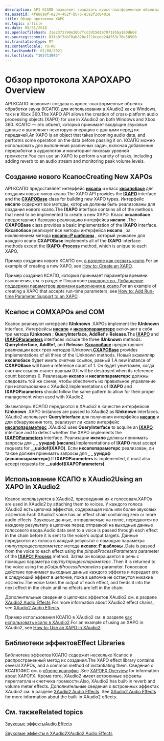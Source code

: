 ```yaml
---
description: API КСАПО позволяет создавать кросс-платформенные объекты обработки звука (КСАПО) для использования в XAudio2 как в Windows, так и в Xbox 360.
ms.assetid: 4fe88a0f-0234-462f-b575-e592f2c8401e
title: Обзор протокола XAPO
ms.topic: article
ms.date: 05/31/2018
ms.openlocfilehash: 31e2372790e26b7fcd3d15019797185ba180d668
ms.sourcegitcommit: 831e8f3db78ab820e1710cede244553c70e50500
ms.translationtype: MT
ms.contentlocale: ru-RU
ms.lasthandoff: 01/08/2021
ms.locfileid: "105713045"
---
```

# <a name="xapo-overview"></a><span data-ttu-id="7dcae-103">Обзор протокола XAPO</span><span class="sxs-lookup"><span data-stu-id="7dcae-103">XAPO Overview</span></span>

<span data-ttu-id="7dcae-104">API КСАПО позволяет создавать кросс-платформенные объекты обработки звука (КСАПО) для использования в XAudio2 как в Windows, так и в Xbox 360.</span><span class="sxs-lookup"><span data-stu-id="7dcae-104">The XAPO API allows the creation of cross-platform audio processing objects (XAPO) for use in XAudio2 on both Windows and Xbox 360.</span></span> <span data-ttu-id="7dcae-105">КСАПО — это объект, который принимает входящие звуковые данные и выполняет некоторую операцию с данными перед их передачей.</span><span class="sxs-lookup"><span data-stu-id="7dcae-105">An XAPO is an object that takes incoming audio data, and performs some operation on the data before passing it on.</span></span> <span data-ttu-id="7dcae-106">КСАПО можно использовать для выполнения различных задач, включая добавление переработки в аудиопоток и мониторинг пиковых уровней громкости.</span><span class="sxs-lookup"><span data-stu-id="7dcae-106">You can use an XAPO to perform a variety of tasks, including adding reverb to an audio stream and monitoring peak volume levels.</span></span>

## <a name="creating-new-xapos"></a><span data-ttu-id="7dcae-107">Создание нового Ксапос</span><span class="sxs-lookup"><span data-stu-id="7dcae-107">Creating New XAPOs</span></span>

<span data-ttu-id="7dcae-108">API КСАПО предоставляет интерфейс [**иксапо**](/windows/desktop/api/XAPO/nn-xapo-ixapo) и класс [**кксапобасе**](/windows/desktop/api/XAPOBase/nl-xapobase-cxapobase) для создания новых типов ксапо.</span><span class="sxs-lookup"><span data-stu-id="7dcae-108">The XAPO API provides the [**IXAPO**](/windows/desktop/api/XAPO/nn-xapo-ixapo) interface and the [**CXAPOBase**](/windows/desktop/api/XAPOBase/nl-xapobase-cxapobase) class for building new XAPO types.</span></span> <span data-ttu-id="7dcae-109">Интерфейс **иксапо** содержит все методы, которые должны быть реализованы для создания нового ксапо.</span><span class="sxs-lookup"><span data-stu-id="7dcae-109">The **IXAPO** interface contains all of the methods that need to be implemented to create a new XAPO.</span></span> <span data-ttu-id="7dcae-110">Класс **кксапобасе** предоставляет базовую реализацию интерфейса **иксапо** .</span><span class="sxs-lookup"><span data-stu-id="7dcae-110">The **CXAPOBase** class provides a basic implementation of the **IXAPO** interface.</span></span> <span data-ttu-id="7dcae-111">**Кксапобасе** реализует все методы интерфейса **иксапо** , за исключением метода [**иксапо::P шаблоны**](/windows/win32/api/xapo/nf-xapo-ixapo-process) , который уникален для каждого ксапо.</span><span class="sxs-lookup"><span data-stu-id="7dcae-111">**CXAPOBase** implements all of the **IXAPO** interface methods except the [**IXAPO::Process**](/windows/win32/api/xapo/nf-xapo-ixapo-process) method, which is unique to each XAPO.</span></span>

<span data-ttu-id="7dcae-112">Пример создания нового КСАПО см. [в разделе как создать ксапо](how-to--create-an-xapo.md).</span><span class="sxs-lookup"><span data-stu-id="7dcae-112">For an example of creating a new XAPO, see [How to: Create an XAPO](how-to--create-an-xapo.md).</span></span>

<span data-ttu-id="7dcae-113">Пример создания КСАПО, который принимает параметры времени выполнения, см. в разделе Пошаговое [руководство. Добавление поддержки параметров времени выполнения в ксапо](how-to--add-run-time-parameter-support-to-an-xapo.md).</span><span class="sxs-lookup"><span data-stu-id="7dcae-113">For an example of creating a XAPO that accepts run-time parameters, see [How to: Add Run-time Parameter Support to an XAPO](how-to--add-run-time-parameter-support-to-an-xapo.md).</span></span>

## <a name="xapos-and-com"></a><span data-ttu-id="7dcae-114">Ксапос и COM</span><span class="sxs-lookup"><span data-stu-id="7dcae-114">XAPOs and COM</span></span>

<span data-ttu-id="7dcae-115">Ксапос реализуют интерфейс **IUnknown** .</span><span class="sxs-lookup"><span data-stu-id="7dcae-115">XAPOs implement the **IUnknown** interface.</span></span> <span data-ttu-id="7dcae-116">Интерфейсы [**иксапо**](/windows/desktop/api/XAPO/nn-xapo-ixapo) и [**иксапопараметерс**](/windows/desktop/api/XAPO/nn-xapo-ixapoparameters) включают в себя три метода **IUnknown** : **QueryInterface**, **AddRef** и **Release**.</span><span class="sxs-lookup"><span data-stu-id="7dcae-116">The [**IXAPO**](/windows/desktop/api/XAPO/nn-xapo-ixapo) and [**IXAPOParameters**](/windows/desktop/api/XAPO/nn-xapo-ixapoparameters) interfaces include the three **IUnknown** methods: **QueryInterface**, **AddRef**, and **Release**.</span></span> <span data-ttu-id="7dcae-117">[**Кксапобасе**](/windows/desktop/api/XAPOBase/nl-xapobase-cxapobase) предоставляет реализации всех трех методов IUnknown.</span><span class="sxs-lookup"><span data-stu-id="7dcae-117">[**CXAPOBase**](/windows/desktop/api/XAPOBase/nl-xapobase-cxapobase) provides implementations of all three of the IUnknown methods.</span></span> <span data-ttu-id="7dcae-118">Новый экземпляр **кксапобасе** будет иметь счетчик ссылок, равный 1.</span><span class="sxs-lookup"><span data-stu-id="7dcae-118">A new instance of **CXAPOBase** will have a reference count of 1.</span></span> <span data-ttu-id="7dcae-119">Он будет уничтожен, когда счетчик ссылок станет равным 0.</span><span class="sxs-lookup"><span data-stu-id="7dcae-119">It will be destroyed when its reference count becomes 0.</span></span> <span data-ttu-id="7dcae-120">Реализации **иксапо** и **иксапопараметерс** должны следовать той же схеме, чтобы обеспечить их правильное управление при использовании с XAudio2.</span><span class="sxs-lookup"><span data-stu-id="7dcae-120">Implementations of **IXAPO** and **IXAPOParameters** should follow the same pattern to allow for their proper management when used with XAudio2.</span></span>

<span data-ttu-id="7dcae-121">Экземпляры КСАПО передаются в XAudio2 в качестве интерфейсов **IUnknown** .</span><span class="sxs-lookup"><span data-stu-id="7dcae-121">XAPO instances are passed to XAudio2 as **IUnknown** interfaces.</span></span> <span data-ttu-id="7dcae-122">XAudio2 использует **QueryInterface** для получения интерфейса [**иксапо**](/windows/desktop/api/XAPO/nn-xapo-ixapo) и для обнаружения того, реализует ли ксапо интерфейс [**иксапопараметерс**](/windows/desktop/api/XAPO/nn-xapo-ixapoparameters) .</span><span class="sxs-lookup"><span data-stu-id="7dcae-122">XAudio2 uses **QueryInterface** to acquire an [**IXAPO**](/windows/desktop/api/XAPO/nn-xapo-ixapo) interface and to detect whether the XAPO implements the [**IXAPOParameters**](/windows/desktop/api/XAPO/nn-xapo-ixapoparameters) interface.</span></span> <span data-ttu-id="7dcae-123">Реализации **иксапо** должны принимать запросы для **\_ \_ ууидоф (иксапо)**.</span><span class="sxs-lookup"><span data-stu-id="7dcae-123">Implementations of **IXAPO** must accept requests for **\_\_uuidof(IXAPO)**.</span></span> <span data-ttu-id="7dcae-124">Если **иксапопараметерс** реализован, он также должен принимать запросы для **\_ \_ ууидоф (иксапопараметерс)**.</span><span class="sxs-lookup"><span data-stu-id="7dcae-124">If **IXAPOParameters** is implemented, it must also accept requests for **\_\_uuidof(IXAPOParameters)**.</span></span>

## <a name="using-an-xapo-in-xaudio2"></a><span data-ttu-id="7dcae-125">Использование КСАПО в XAudio2</span><span class="sxs-lookup"><span data-stu-id="7dcae-125">Using an XAPO in XAudio2</span></span>

<span data-ttu-id="7dcae-126">Ксапос используются в XAudio2, присоединяя их к голосовам.</span><span class="sxs-lookup"><span data-stu-id="7dcae-126">XAPOs are used in XAudio2 by attaching them to voices.</span></span> <span data-ttu-id="7dcae-127">У каждого голоса XAudio2 есть цепочка эффектов, содержащая ноль или более звуковых эффектов.</span><span class="sxs-lookup"><span data-stu-id="7dcae-127">Each XAudio2 voice has an effect chain containing zero or more audio effects.</span></span> <span data-ttu-id="7dcae-128">Звуковые данные, отправляемые на голос, передаются по каждому результату в цепочке перед отправкой на выходные данные голосового ввода.</span><span class="sxs-lookup"><span data-stu-id="7dcae-128">Audio data sent to a voice is passed through each effect in the chain before it is sent to the voice's output targets.</span></span> <span data-ttu-id="7dcae-129">Данные передаются из голоса в каждый результат с помощью параметра *пинпутпроцесспараметерс* метода [**иксапо::P шаблоны**](/windows/win32/api/xapo/nf-xapo-ixapo-process) .</span><span class="sxs-lookup"><span data-stu-id="7dcae-129">Data is passed from the voice to each effect using the *pInputProcessParameters* parameter of the [**IXAPO::Process**](/windows/win32/api/xapo/nf-xapo-ixapo-process) method.</span></span> <span data-ttu-id="7dcae-130">Затем он возвращается в речь с помощью параметра *паутпутпроцесспараметерс* .</span><span class="sxs-lookup"><span data-stu-id="7dcae-130">Then it is returned to the voice using the *pOutputProcessParameters* parameter.</span></span> <span data-ttu-id="7dcae-131">Голосовое действие принимает выходные данные каждого эффекта и передает его в следующий эффект в цепочке, пока в цепочке не останутся никакие эффекты.</span><span class="sxs-lookup"><span data-stu-id="7dcae-131">The voice takes the output of each effect, and feeds it into the next effect in the chain until no effects are left in the chain.</span></span>

<span data-ttu-id="7dcae-132">Дополнительные сведения о цепочках эффектов XAudio2 см. в разделе [XAudio2 Audio Effects](xaudio2-audio-effects.md).</span><span class="sxs-lookup"><span data-stu-id="7dcae-132">For more information about XAudio2 effect chains, see [XAudio2 Audio Effects](xaudio2-audio-effects.md).</span></span>

<span data-ttu-id="7dcae-133">Пример использования КСАПО в XAudio2 см. в разделе [как использовать ксапо в XAudio2](how-to--use-an-xapo-in-xaudio2.md).</span><span class="sxs-lookup"><span data-stu-id="7dcae-133">For an example of using an XAPO in XAudio2, see [How to: Use an XAPO in XAudio2](how-to--use-an-xapo-in-xaudio2.md).</span></span>

## <a name="effect-libraries"></a><span data-ttu-id="7dcae-134">Библиотеки эффектов</span><span class="sxs-lookup"><span data-stu-id="7dcae-134">Effect Libraries</span></span>

<span data-ttu-id="7dcae-135">Библиотека эффектов КСАПО содержит несколько Ксапос и распространенный метод их создания.</span><span class="sxs-lookup"><span data-stu-id="7dcae-135">The XAPO effect library contains several XAPOs, and a common method of instantiating them.</span></span> <span data-ttu-id="7dcae-136">Сведения о КСАПОФКС см. в [обзоре ксапофкс](xapofx-overview.md) .</span><span class="sxs-lookup"><span data-stu-id="7dcae-136">See [XAPOFX Overview](xapofx-overview.md) for information about XAPOFX.</span></span> <span data-ttu-id="7dcae-137">Кроме того, XAudio2 имеет встроенные эффекты переглагола и счетчика громкости.</span><span class="sxs-lookup"><span data-stu-id="7dcae-137">Also, XAudio2 has built-in reverb and volume meter effects.</span></span> <span data-ttu-id="7dcae-138">Дополнительные сведения о встроенных эффектах XAudio2 см. в разделе [XAudio2 Audio Effects](xaudio2-audio-effects.md) .</span><span class="sxs-lookup"><span data-stu-id="7dcae-138">See [XAudio2 Audio Effects](xaudio2-audio-effects.md) for more information about the built-in XAudio2 effects.</span></span>

## <a name="related-topics"></a><span data-ttu-id="7dcae-139">См. также</span><span class="sxs-lookup"><span data-stu-id="7dcae-139">Related topics</span></span>

<dl> <dt>

[<span data-ttu-id="7dcae-140">Звуковые эффекты</span><span class="sxs-lookup"><span data-stu-id="7dcae-140">Audio Effects</span></span>](audio-effects.md)
</dt> <dt>

[<span data-ttu-id="7dcae-141">Звуковые эффекты в XAudio2</span><span class="sxs-lookup"><span data-stu-id="7dcae-141">XAudio2 Audio Effects</span></span>](xaudio2-audio-effects.md)
</dt> </dl>

 

 
